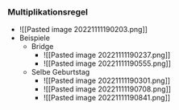  ### Multiplikationsregel
+ ![[Pasted image 20221111190203.png]]
+ Beispiele
	+ Bridge
		+ ![[Pasted image 20221111190237.png]]
		+ ![[Pasted image 20221111190555.png]]
	+ Selbe Geburtstag
		+ ![[Pasted image 20221111190301.png]]
		+ ![[Pasted image 20221111190708.png]]
		+ ![[Pasted image 20221111190841.png]]

